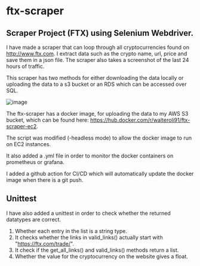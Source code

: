 # ftx-scraper
Scraper Project (FTX) using Selenium Webdriver.
------------------------------

I have made a scraper that can loop through all cryptocurrencies found on http://www.ftx.com.
I extract data such as the crypto name, url, price and save them in a json file. The scraper also takes a screenshot of the last 24 hours of traffic.

This scraper has two methods for either downloading the data locally or uploading the data to a s3 bucket or an RDS which can be accessed over SQL.

![image](https://user-images.githubusercontent.com/97681246/175305224-21d12b75-a290-4b01-8857-33eb91036f2e.png)

The ftx-scraper has a docker image, for uploading the data to my AWS S3 bucket, which can be found here: https://hub.docker.com/r/walteroli91/ftx-scraper-ec2.

The script was modified (-headless mode) to allow the docker image to run on EC2 instances. 

It also added a .yml file in order to monitor the docker containers on prometheus or grafana.

I added a github action for CI/CD which will automatically update the docker image when there is a git push.

Unittest
--------

I have also added a unittest in order to check whether the returned datatypes are correct. 
1. Whether each entry in the list is a string type.
2. It checks whether the links in valid_links() actually start with "https://ftx.com/trade/". 
3. It check if the get_all_links() and valid_links() methods return a list.
4. Whether the value for the cryptocurrency on the website gives a float.

